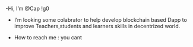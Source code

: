 -Hi, I’m @Cap !g0
-  I’m looking some colabrator to help develop blockchain based Dapp to improve  Teachers,students and learners skills in decentrized world.




-  How to reach me :
you cant 
<!---
Mansonpj/Mansonpj is a ✨ special ✨ repository because its `README.md` (this file) appears on your GitHub profile.
You can click the Preview link to take a look at your changes.
--->
